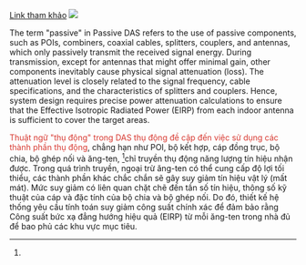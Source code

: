 [Link tham khảo](https://www.zqam.com.tw/insight/the-passive-active-and-hybrid-das-and-their-pros-cons)
![](https://res.cloudinary.com/dcqf82eor/image/upload/f_auto/v1750306987/kysudienvn/whdmnsqzkvjdow6fah3p.png)

The term "passive" in Passive DAS refers to the use of passive components, such as POIs, combiners, coaxial cables, splitters, couplers, and antennas, which only passively transmit the received signal energy. During transmission, except for antennas that might offer minimal gain, other components inevitably cause physical signal attenuation (loss). The attenuation level is closely related to the signal frequency, cable specifications, and the characteristics of splitters and couplers. Hence, system design requires precise power attenuation calculations to ensure that the Effective Isotropic Radiated Power (EIRP) from each indoor antenna is sufficient to cover the target areas.


<font color="#d83931">Thuật ngữ "thụ động" trong DAS thụ động đề cập đến việc sử dụng các thành phần thụ động</font>, chẳng hạn như POI, bộ kết hợp, cáp đồng trục, bộ chia, bộ ghép nối và ăng-ten, [^1]chỉ truyền thụ động năng lượng tín hiệu nhận được. Trong quá trình truyền, ngoại trừ ăng-ten có thể cung cấp độ lợi tối thiểu, các thành phần khác chắc chắn sẽ gây suy giảm tín hiệu vật lý (mất mát). Mức suy giảm có liên quan chặt chẽ đến tần số tín hiệu, thông số kỹ thuật của cáp và đặc tính của bộ chia và bộ ghép nối. Do đó, thiết kế hệ thống yêu cầu tính toán suy giảm công suất chính xác để đảm bảo rằng Công suất bức xạ đẳng hướng hiệu quả (EIRP) từ mỗi ăng-ten trong nhà đủ để bao phủ các khu vực mục tiêu.

[^1]: 
